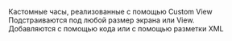 
Кастомные часы, реализованные с помощью Custom View <br/>
Подстраиваются под любой размер экрана или View.<br/>
Добавляются с помощью кода или с помощью разметки XML
